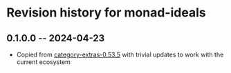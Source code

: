 # Revision history for monad-ideals

## 0.1.0.0 -- 2024-04-23

* Copied from [category-extras-0.53.5](https://hackage.haskell.org/package/category-extras-0.53.5)
  with trivial updates to work with the current ecosystem
